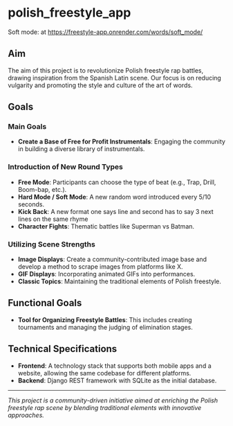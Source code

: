 # polish_freestyle_app


Soft mode: at https://freestyle-app.onrender.com/words/soft_mode/



## Aim
The aim of this project is to revolutionize Polish freestyle rap battles, drawing inspiration from the Spanish Latin scene. Our focus is on reducing vulgarity and promoting the style and culture of the art of words.

## Goals

### Main Goals
- **Create a Base of Free for Profit Instrumentals**: Engaging the community in building a diverse library of instrumentals.

### Introduction of New Round Types
- **Free Mode**: Participants can choose the type of beat (e.g., Trap, Drill, Boom-bap, etc.).
- **Hard Mode / Soft Mode**: A new random word introduced every 5/10 seconds.
- **Kick Back**: A new format one says line and second has to say 3 next lines on the same rhyme
- **Character Fights**: Thematic battles like Superman vs Batman.

### Utilizing Scene Strengths
- **Image Displays**: Create a community-contributed image base and develop a method to scrape images from platforms like X.
- **GIF Displays**: Incorporating animated GIFs into performances.
- **Classic Topics**: Maintaining the traditional elements of Polish freestyle.

## Functional Goals
- **Tool for Organizing Freestyle Battles**: This includes creating tournaments and managing the judging of elimination stages.

## Technical Specifications
- **Frontend**: A technology stack that supports both mobile apps and a website, allowing the same codebase for different platforms.
- **Backend**: Django REST framework with SQLite as the initial database.

---
*This project is a community-driven initiative aimed at enriching the Polish freestyle rap scene by blending traditional elements with innovative approaches.*
